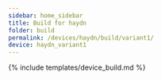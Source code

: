 ```yaml
---
sidebar: home_sidebar
title: Build for haydn
folder: build
permalink: /devices/haydn/build/variant1/
device: haydn_variant1
---
```

{% include templates/device_build.md %}
